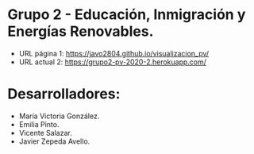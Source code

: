 # Grupo 2 - Educación, Inmigración y Energías Renovables.

- URL página 1: https://javo2804.github.io/visualizacion_pv/
- URL actual 2: https://grupo2-pv-2020-2.herokuapp.com/
# Desarrolladores:
- María Victoria González.
- Emilia Pinto.
- Vicente Salazar.
- Javier Zepeda Avello.
